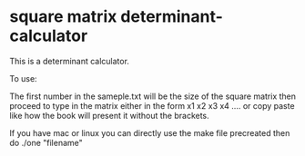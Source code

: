 # square matrix determinant-calculator

This is a determinant calculator. 

To use: 

The first number in the sameple.txt will be the size of the square matrix then proceed to type in the matrix either 
in the form x1 x2 x3 x4 .... or copy paste like how the book will present it without the brackets. 

If you have mac or linux you can directly use the make file precreated then do ./one "filename" 
